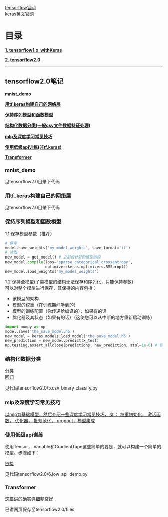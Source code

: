 [tensorflow官网](https://tensorflow.google.cn/)<br>
[keras英文官网](https://keras.io/)

# 目录

[**1. tensorflow1.x_withKeras**](tensorflow1.x_withKeras)

[**2. tensorflow2.0**](tensorflow2.0)

---

## tensorflow2.0笔记

[**mnist_demo**](#mnist_demo)

[**用tf.keras构建自己的网络层**](#用tf_keras构建自己的网络层)

[**保持序列模型和函数模型**](#保持序列模型和函数模型)

[**结构化数据分类(一般csv文件数据特征处理)**](#结构化数据分类)

[**mlp及深度学习常见技巧**](#mlp及深度学习常见技巧)

[**使用低级api训练(非tf.keras)**](#使用低级api训练)

[**Transformer**](#Transformer)



### mnist_demo

见tensorflow2.0目录下代码

### 用tf_keras构建自己的网络层

见tensorflow2.0目录下代码

### 保持序列模型和函数模型

1.1 保存模型参数（推荐）
```python
# 保存
model.save_weights('my_model_weights', save_format='tf')
# 读取
new_model = get_model() # 之前设计好的模型结构
new_model.compile(loss='sparse_categorical_crossentropy',
                  optimizer=keras.optimizers.RMSprop())
new_model.load_weights('my_model_weights')
```

1.2 保持全模型(子类模型的结构无法保存和序列化，只能保持参数)<br>
可以对整个模型进行保存，其保持的内容包括：<br>

 - 该模型的架构
 - 模型的权重（在训练期间学到的）
 - 模型的训练配置（你传递给编译的），如果有的话
 - 优化器及其状态（如果有的话）（这使您可以从中断的地方重新启动训练）
 
```python
import numpy as np
model.save('the_save_model.h5')
new_model = keras.models.load_model('the_save_model.h5')
new_prediction = new_model.predict(x_test)
np.testing.assert_allclose(predictions, new_prediction, atol=1e-6) # 预测结果一样
```

### 结构化数据分类

[分类](https://blog.csdn.net/qq_31456593/article/details/88777343)<br>
[回归](https://blog.csdn.net/qq_31456593/article/details/88778647)<br>

见代码tensorflow2.0/5.csv_binary_classify.py

### mlp及深度学习常见技巧

[以mlp为基础模型，然后介绍一些深度学习常见技巧， 如：
权重初始化， 激活函数， 优化器， 批规范化， dropout，模型集成](https://blog.csdn.net/qq_31456593/article/details/88915982)

### 使用低级api训练

使用Tensor， Variable和GradientTape这些简单的要是，就可以构建一个简单的模型。步骤如下：

[链接](https://blog.csdn.net/qq_31456593/article/details/95040964)

见代码tensorflow2.0/6.low_api_demo.py

### Transformer

[这篇讲的确实详细非常好](https://blog.csdn.net/qq_31456593/article/details/89923913)<br>

已讲网页保存至tensorflow2.0/files